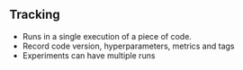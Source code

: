 ## Tracking
- Runs in a single execution of a piece of code.
- Record code version, hyperparameters, metrics and tags
- Experiments can have multiple runs

